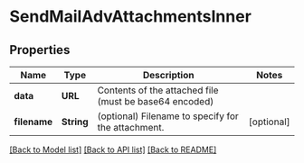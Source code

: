 # SendMailAdvAttachmentsInner

## Properties
Name | Type | Description | Notes
------------ | ------------- | ------------- | -------------
**data** | **URL** | Contents of the attached file (must be base64 encoded) | 
**filename** | **String** | (optional) Filename to specify for the attachment. | [optional] 

[[Back to Model list]](../README.md#documentation-for-models) [[Back to API list]](../README.md#documentation-for-api-endpoints) [[Back to README]](../README.md)


